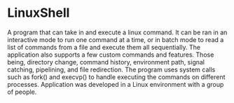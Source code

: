 # LinuxShell
A program that can take in and execute a linux command. It can be ran in an interactive mode to run one command at a time, or in batch mode to read a list of commands from a file and execute them all sequentially. The application also supports a few custom commands and features. Those being, directory change, command history, environment path, signal catching, pipelining, and file redirection. The program uses system calls such as fork() and execvp() to handle executing the commands on different processes. Application was developed in a Linux environment with a group of people.
